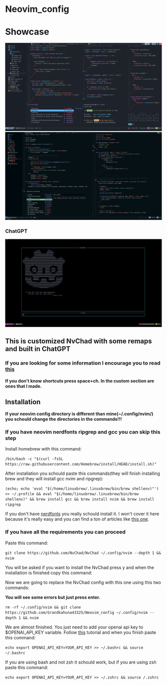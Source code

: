# Neovim_config

# Showcase

![neovim image](img/nvim.webp)
![neovim image1](img/nvim1.webp)

### ChatGPT

![ChatGPT](img/GPT.png)

## This is customized NvChad with some remaps and built in ChatGPT

### If you are looking for some information I encourage you to read [this](https://nvchad.com)

#### If you don't know shortcuts press space+ch. In the custom section are ones that I made.

## Installation

**If your neovim config directory is different than mine(~/.config/nvim/) you schould change the directories in the commands!!!**

### If you have neovim nerdfonts ripgrep and gcc you can skip this step

Install homebrew with this command:

`/bin/bash -c "$(curl -fsSL https://raw.githubusercontent.com/Homebrew/install/HEAD/install.sh)"`

After installation you schould paste this commands(they will finish installing brew and they will install gcc nvim and ripgrep):

`(echo; echo 'eval "$(/home/linuxbrew/.linuxbrew/bin/brew shellenv)"') >> ~/.profile && eval "$(/home/linuxbrew/.linuxbrew/bin/brew shellenv)" && brew install gcc && brew install nvim && brew install ripgrep`

If you don't have [nerdfonts](https://www.nerdfonts.com/#home) you really schould install it. I won't cover it here because it's really easy and you can find a ton of articles like [this one](https://ostechnix.com/install-nerd-fonts-to-add-glyphs-in-your-code-on-linux/).

### If you have all the requirements you can proceed

Paste this command:

`git clone https://github.com/NvChad/NvChad ~/.config/nvim --depth 1 && nvim`

You will be asked if you want to install the NvChad press y and when the installation is finished copy this command:

Now we are going to replace the NvChad config with this one using this two commands:

**You will see some errors but just press enter.**

`rm -rf ~/.config/nvim && git clone https://github.com/Grandkahuna43325/Neovim_config ~/.config/nvim --depth 1 && nvim`

We are almost finished. You just need to add your openai api key to $OPENAI_API_KEY variable. Follow [this](https://elephas.app/blog/how-to-create-openai-api-keys-cl5c4f21d281431po7k8fgyol0) tutorial and when you finish paste this command:

`echo export OPENAI_API_KEY=YOUR_API_KEY >> ~/.bashrc && source ~/.bashrc`

If you are using bash and not zsh it schould work, but if you are using zsh paste this command:

`echo export OPENAI_API_KEY=YOUR_API_KEY >> ~/.zshrc && source /.zshrc`
